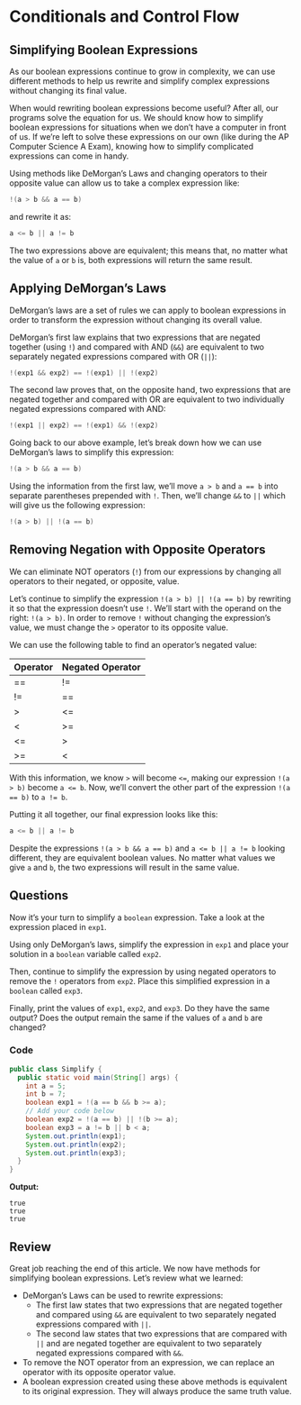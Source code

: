 # Conditionals and Control Flow

## Simplifying Boolean Expressions

As our boolean expressions continue to grow in complexity, we can use different methods to help us rewrite and simplify complex expressions without changing its final value.

When would rewriting boolean expressions become useful? After all, our programs solve the equation for us. We should know how to simplify boolean expressions for situations when we don’t have a computer in front of us. If we’re left to solve these expressions on our own (like during the AP Computer Science A Exam), knowing how to simplify complicated expressions can come in handy.

Using methods like DeMorgan’s Laws and changing operators to their opposite value can allow us to take a complex expression like:

```java
!(a > b && a == b)
```

and rewrite it as:

```java
a <= b || a != b
```

The two expressions above are equivalent; this means that, no matter what the value of `a` or `b` is, both expressions will return the same result.

## Applying DeMorgan’s Laws

DeMorgan’s laws are a set of rules we can apply to boolean expressions in order to transform the expression without changing its overall value.

DeMorgan’s first law explains that two expressions that are negated together (using `!`) and compared with AND (`&&`) are equivalent to two separately negated expressions compared with OR (`||`):

```java
!(exp1 && exp2) == !(exp1) || !(exp2)
```

The second law proves that, on the opposite hand, two expressions that are negated together and compared with OR are equivalent to two individually negated expressions compared with AND:

```java
!(exp1 || exp2) == !(exp1) && !(exp2)
```

Going back to our above example, let’s break down how we can use DeMorgan’s laws to simplify this expression:

```java
!(a > b && a == b)
```

Using the information from the first law, we’ll move `a > b` and `a == b` into separate parentheses prepended with `!`. Then, we’ll change `&&` to `||` which will give us the following expression:

```java
!(a > b) || !(a == b)
```

## Removing Negation with Opposite Operators

We can eliminate NOT operators (`!`) from our expressions by changing all operators to their negated, or opposite, value.

Let’s continue to simplify the expression `!(a > b) || !(a == b)` by rewriting it so that the expression doesn’t use `!`. We’ll start with the operand on the right: `!(a > b)`. In order to remove `!` without changing the expression’s value, we must change the `>` operator to its opposite value.

We can use the following table to find an operator’s negated value:

| Operator | Negated Operator |
| -------- | ---------------- |
| ==       | !=               |
| !=       | ==               |
| >        | <=               |
| <        | >=               |
| <=       | >                |
| >=       | <                |

With this information, we know `>` will become `<=`, making our expression `!(a > b)` become `a <= b`. Now, we’ll convert the other part of the expression `!(a == b)` to `a != b`.

Putting it all together, our final expression looks like this:

```java
a <= b || a != b
```

Despite the expressions `!(a > b && a == b)` and `a <= b || a != b` looking different, they are equivalent boolean values. No matter what values we give `a` and `b`, the two expressions will result in the same value.

## Questions

Now it’s your turn to simplify a `boolean` expression. Take a look at the expression placed in `exp1`.

Using only DeMorgan’s laws, simplify the expression in `exp1` and place your solution in a `boolean` variable called `exp2`.

Then, continue to simplify the expression by using negated operators to remove the `!` operators from `exp2`. Place this simplified expression in a `boolean` called `exp3`.

Finally, print the values of `exp1`, `exp2`, and `exp3`. Do they have the same output? Does the output remain the same if the values of `a` and `b` are changed?

### Code

```java
public class Simplify {
  public static void main(String[] args) {
    int a = 5;
    int b = 7;
    boolean exp1 = !(a == b && b >= a);
    // Add your code below
    boolean exp2 = !(a == b) || !(b >= a);
    boolean exp3 = a != b || b < a;
    System.out.println(exp1);
    System.out.println(exp2);
    System.out.println(exp3);
  }
}
```

**Output:**

```
true
true
true
```

## Review

Great job reaching the end of this article. We now have methods for simplifying boolean expressions. Let’s review what we learned:

-   DeMorgan’s Laws can be used to rewrite expressions:
    -   The first law states that two expressions that are negated together and compared using `&&` are equivalent to two separately negated expressions compared with `||`.
    -   The second law states that two expressions that are compared with `||` and are negated together are equivalent to two separately negated expressions compared with `&&`.
-   To remove the NOT operator from an expression, we can replace an operator with its opposite operator value.
-   A boolean expression created using these above methods is equivalent to its original expression. They will always produce the same truth value.
